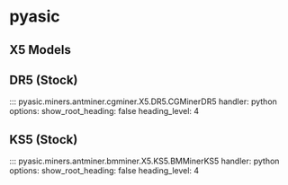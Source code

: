 # pyasic
## X5 Models

## DR5 (Stock)
::: pyasic.miners.antminer.cgminer.X5.DR5.CGMinerDR5
    handler: python
    options:
        show_root_heading: false
        heading_level: 4

## KS5 (Stock)
::: pyasic.miners.antminer.bmminer.X5.KS5.BMMinerKS5
    handler: python
    options:
        show_root_heading: false
        heading_level: 4

